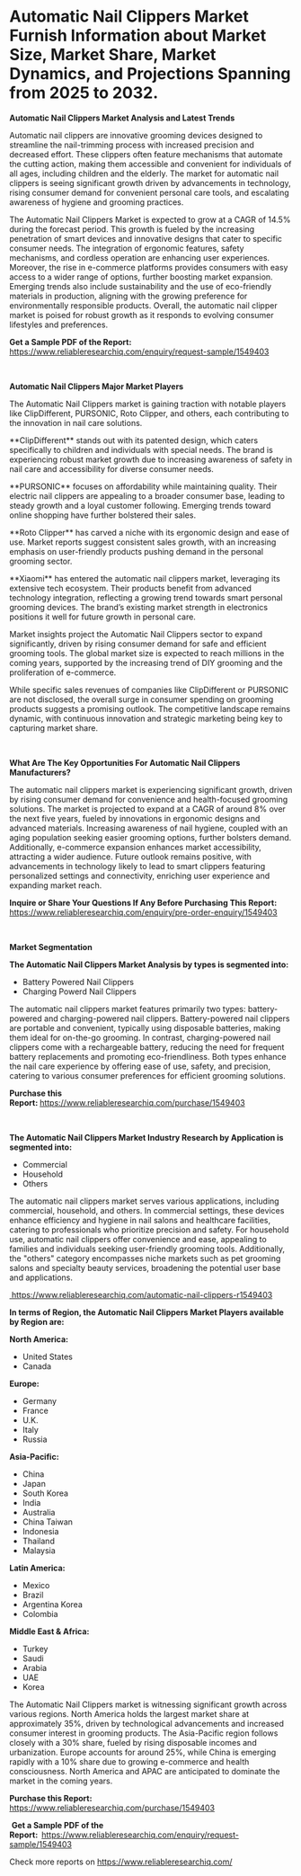 <p><h1>Automatic Nail Clippers Market Furnish Information about Market Size, Market Share, Market Dynamics, and Projections Spanning from 2025 to 2032.</h1></p><p><strong>Automatic Nail Clippers Market Analysis and Latest Trends</strong></p>
<p><p>Automatic nail clippers are innovative grooming devices designed to streamline the nail-trimming process with increased precision and decreased effort. These clippers often feature mechanisms that automate the cutting action, making them accessible and convenient for individuals of all ages, including children and the elderly. The market for automatic nail clippers is seeing significant growth driven by advancements in technology, rising consumer demand for convenient personal care tools, and escalating awareness of hygiene and grooming practices.</p><p>The Automatic Nail Clippers Market is expected to grow at a CAGR of 14.5% during the forecast period. This growth is fueled by the increasing penetration of smart devices and innovative designs that cater to specific consumer needs. The integration of ergonomic features, safety mechanisms, and cordless operation are enhancing user experiences. Moreover, the rise in e-commerce platforms provides consumers with easy access to a wider range of options, further boosting market expansion. Emerging trends also include sustainability and the use of eco-friendly materials in production, aligning with the growing preference for environmentally responsible products. Overall, the automatic nail clipper market is poised for robust growth as it responds to evolving consumer lifestyles and preferences.</p></p>
<p><strong>Get a Sample PDF of the Report:&nbsp;</strong> <a href="https://www.reliableresearchiq.com/enquiry/request-sample/1549403?utm_campaign=2212&utm_medium=2&utm_source=Github&utm_content=ia&utm_term=05042025&utm_id=automatic-nail-clippers">https://www.reliableresearchiq.com/enquiry/request-sample/1549403</a></p>
<p>&nbsp;</p>
<p><strong>Automatic Nail Clippers Major Market Players</strong></p>
<p><p>The Automatic Nail Clippers market is gaining traction with notable players like ClipDifferent, PURSONIC, Roto Clipper, and others, each contributing to the innovation in nail care solutions. </p><p>**ClipDifferent** stands out with its patented design, which caters specifically to children and individuals with special needs. The brand is experiencing robust market growth due to increasing awareness of safety in nail care and accessibility for diverse consumer needs. </p><p>**PURSONIC** focuses on affordability while maintaining quality. Their electric nail clippers are appealing to a broader consumer base, leading to steady growth and a loyal customer following. Emerging trends toward online shopping have further bolstered their sales.</p><p>**Roto Clipper** has carved a niche with its ergonomic design and ease of use. Market reports suggest consistent sales growth, with an increasing emphasis on user-friendly products pushing demand in the personal grooming sector.</p><p>**Xiaomi** has entered the automatic nail clippers market, leveraging its extensive tech ecosystem. Their products benefit from advanced technology integration, reflecting a growing trend towards smart personal grooming devices. The brand’s existing market strength in electronics positions it well for future growth in personal care.</p><p>Market insights project the Automatic Nail Clippers sector to expand significantly, driven by rising consumer demand for safe and efficient grooming tools. The global market size is expected to reach millions in the coming years, supported by the increasing trend of DIY grooming and the proliferation of e-commerce.</p><p>While specific sales revenues of companies like ClipDifferent or PURSONIC are not disclosed, the overall surge in consumer spending on grooming products suggests a promising outlook. The competitive landscape remains dynamic, with continuous innovation and strategic marketing being key to capturing market share.</p></p>
<p>&nbsp;</p>
<p><strong>What Are The Key Opportunities For Automatic Nail Clippers Manufacturers?</strong></p>
<p><p>The automatic nail clippers market is experiencing significant growth, driven by rising consumer demand for convenience and health-focused grooming solutions. The market is projected to expand at a CAGR of around 8% over the next five years, fueled by innovations in ergonomic designs and advanced materials. Increasing awareness of nail hygiene, coupled with an aging population seeking easier grooming options, further bolsters demand. Additionally, e-commerce expansion enhances market accessibility, attracting a wider audience. Future outlook remains positive, with advancements in technology likely to lead to smart clippers featuring personalized settings and connectivity, enriching user experience and expanding market reach.</p></p>
<p><strong>Inquire or Share Your Questions If Any Before Purchasing This Report:</strong> <a href="https://www.reliableresearchiq.com/enquiry/pre-order-enquiry/1549403?utm_campaign=2212&utm_medium=2&utm_source=Github&utm_content=ia&utm_term=05042025&utm_id=automatic-nail-clippers">https://www.reliableresearchiq.com/enquiry/pre-order-enquiry/1549403</a></p>
<p>&nbsp;</p>
<p><strong>Market Segmentation</strong></p>
<p><strong>The Automatic Nail Clippers Market Analysis by types is segmented into:</strong></p>
<p><ul><li>Battery Powered Nail Clippers</li><li>Charging Powerd Nail Clippers</li></ul></p>
<p><p>The automatic nail clippers market features primarily two types: battery-powered and charging-powered nail clippers. Battery-powered nail clippers are portable and convenient, typically using disposable batteries, making them ideal for on-the-go grooming. In contrast, charging-powered nail clippers come with a rechargeable battery, reducing the need for frequent battery replacements and promoting eco-friendliness. Both types enhance the nail care experience by offering ease of use, safety, and precision, catering to various consumer preferences for efficient grooming solutions.</p></p>
<p><strong>Purchase this Report:&nbsp;</strong><a href="https://www.reliableresearchiq.com/purchase/1549403?utm_campaign=2212&utm_medium=2&utm_source=Github&utm_content=ia&utm_term=05042025&utm_id=automatic-nail-clippers">https://www.reliableresearchiq.com/purchase/1549403</a></p>
<p>&nbsp;</p>
<p><strong>The Automatic Nail Clippers Market Industry Research by Application is segmented into:</strong></p>
<p><ul><li>Commercial</li><li>Household</li><li>Others</li></ul></p>
<p><p>The automatic nail clippers market serves various applications, including commercial, household, and others. In commercial settings, these devices enhance efficiency and hygiene in nail salons and healthcare facilities, catering to professionals who prioritize precision and safety. For household use, automatic nail clippers offer convenience and ease, appealing to families and individuals seeking user-friendly grooming tools. Additionally, the "others" category encompasses niche markets such as pet grooming salons and specialty beauty services, broadening the potential user base and applications.</p></p>
<p><a href="https://www.reliableresearchiq.com/automatic-nail-clippers-r1549403?utm_campaign=2212&utm_medium=2&utm_source=Github&utm_content=ia&utm_term=05042025&utm_id=automatic-nail-clippers">&nbsp;https://www.reliableresearchiq.com/automatic-nail-clippers-r1549403</a></p>
<p><strong>In terms of Region, the Automatic Nail Clippers Market Players available by Region are:</strong></p>
<p>
    <p> <strong> North America: </strong>
        <ul>
            <li>United States</li>
            <li>Canada</li>
        </ul>
        </p> 
    <p> <strong> Europe: </strong>
        <ul>
            <li>Germany</li>
            <li>France</li>
            <li>U.K.</li>
            <li>Italy</li>
            <li>Russia</li>
        </ul>
        </p> 
    <p> <strong> Asia-Pacific: </strong>
        <ul>
            <li>China</li>
            <li>Japan</li>
            <li>South Korea</li>
            <li>India</li>
            <li>Australia</li>
            <li>China Taiwan</li>
            <li>Indonesia</li>
            <li>Thailand</li>
            <li>Malaysia</li>
        </ul>
        </p> 
    <p> <strong> Latin America: </strong>
        <ul>
            <li>Mexico</li>
            <li>Brazil</li>
            <li>Argentina Korea</li>
            <li>Colombia</li>
        </ul>
        </p> 
    <p> <strong> Middle East & Africa: </strong>
        <ul>
            <li>Turkey</li>
            <li>Saudi</li>
            <li>Arabia</li>
            <li>UAE</li>
            <li>Korea</li>
        </ul>
    </p>
    </p>
<p><p>The Automatic Nail Clippers market is witnessing significant growth across various regions. North America holds the largest market share at approximately 35%, driven by technological advancements and increased consumer interest in grooming products. The Asia-Pacific region follows closely with a 30% share, fueled by rising disposable incomes and urbanization. Europe accounts for around 25%, while China is emerging rapidly with a 10% share due to growing e-commerce and health consciousness. North America and APAC are anticipated to dominate the market in the coming years.</p></p>
<p><strong>Purchase this Report: </strong><a href="https://www.reliableresearchiq.com/purchase/1549403?utm_campaign=2212&utm_medium=2&utm_source=Github&utm_content=ia&utm_term=05042025&utm_id=automatic-nail-clippers">https://www.reliableresearchiq.com/purchase/1549403</a></p>
<p>&nbsp;<strong>Get a Sample PDF of the Report:&nbsp;&nbsp;</strong><a href="https://www.reliableresearchiq.com/enquiry/request-sample/1549403?utm_campaign=2212&utm_medium=2&utm_source=Github&utm_content=ia&utm_term=05042025&utm_id=automatic-nail-clippers">https://www.reliableresearchiq.com/enquiry/request-sample/1549403</a></p>
<p><strong></strong></p>
<p>Check more reports on <a href="https://www.reliableresearchiq.com/?utm_campaign=2212&utm_medium=2&utm_source=Github&utm_content=ia&utm_term=05042025&utm_id=automatic-nail-clippers">https://www.reliableresearchiq.com/</a></p>